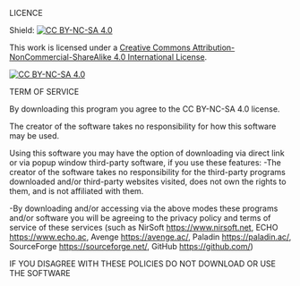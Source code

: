 LICENCE

Shield: [![CC BY-NC-SA 4.0][cc-by-nc-sa-shield]][cc-by-nc-sa]

This work is licensed under a
[Creative Commons Attribution-NonCommercial-ShareAlike 4.0 International License][cc-by-nc-sa].

[![CC BY-NC-SA 4.0][cc-by-nc-sa-image]][cc-by-nc-sa]

[cc-by-nc-sa]: http://creativecommons.org/licenses/by-nc-sa/4.0/
[cc-by-nc-sa-image]: https://licensebuttons.net/l/by-nc-sa/4.0/88x31.png
[cc-by-nc-sa-shield]: https://img.shields.io/badge/License-CC%20BY--NC--SA%204.0-lightgrey.svg

TERM OF SERVICE

By downloading this program you agree to the CC BY-NC-SA 4.0 license.

The creator of the software takes no responsibility for how this software may be used. 

Using this software you may have the option of downloading via direct link or via popup window third-party software, if you use these features:
-The creator of the software takes no responsibility for the third-party programs downloaded and/or third-party websites visited, does not own the rights to them, and is not affiliated with them.

-By downloading and/or accessing via the above modes these programs and/or software you will be agreeing to the privacy policy and terms of service of these services (such as NirSoft https://www.nirsoft.net, ECHO https://www.echo.ac, Avenge https://avenge.ac/, Paladin https://paladin.ac/, SourceForge https://sourceforge.net/, GitHub https://github.com/)

IF YOU DISAGREE WITH THESE POLICIES DO NOT DOWNLOAD OR USE THE SOFTWARE
